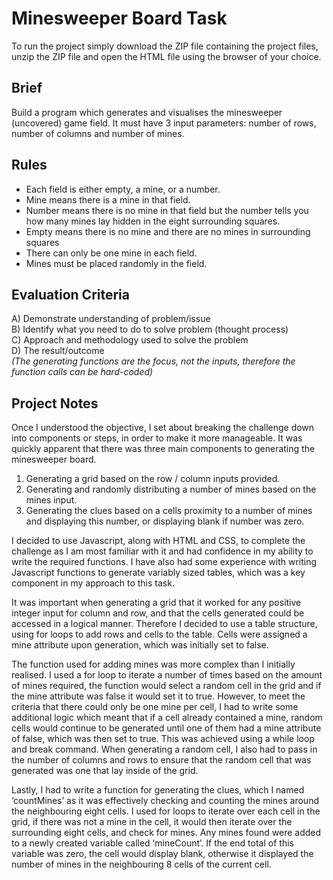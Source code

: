 # Minesweeper Board Task
To run the project simply download the ZIP file containing the project files, unzip the ZIP file and open the HTML file using the browser of your choice.

## Brief
Build a program which generates and visualises the minesweeper (uncovered) game field. It must have 3 input parameters: number of rows, number of columns and number of mines. 

## Rules
* Each field is either empty, a mine, or a number.
* Mine means there is a mine in that field.
* Number means there is no mine in that field but the number tells you how many mines lay hidden in the eight surrounding squares.
* Empty means there is no mine and there are no mines in surrounding squares
* There can only be one mine in each field.
* Mines must be placed randomly in the field.

## Evaluation Criteria
A) Demonstrate understanding of problem/issue  
B) Identify what you need to do to solve problem (thought process)  
C) Approach and methodology used to solve the problem  
D) The result/outcome  
*(The generating functions are the focus, not the inputs, therefore the function calls can be hard-coded)*

## Project Notes
Once I understood the objective, I set about breaking the challenge down into components or steps, in order to make it more manageable. It was quickly apparent that there was three main components to generating the minesweeper board. 

1) Generating a grid based on the row / column inputs provided.  
2) Generating and randomly distributing a number of mines based on the mines input.  
3) Generating the clues based on a cells proximity to a number of mines and displaying this number, or displaying blank if number was zero.

I decided to use Javascript, along with HTML and CSS, to complete the challenge as I am most familiar with it and had confidence in my ability to write the required functions. I have also had some experience with writing Javascript functions to generate variably sized tables, which was a key component in my approach to this task.

It was important when generating a grid that it worked for any positive integer input for column and row, and that the cells generated could be accessed in a logical manner. Therefore I decided to use a table structure, using for loops to add rows and cells to the table. Cells were assigned a mine attribute upon generation, which was initially set to false. 

The function used for adding mines was more complex than I initially realised. I used a for loop to iterate a number of times based on the amount of mines required, the function would select a random cell in the grid and if the mine attribute was false it would set it to true. However, to meet the criteria that there could only be one mine per cell, I had to write some additional logic which meant that if a cell already contained a mine, random cells would continue to be generated until one of them had a mine attribute of false, which was then set to true. This was achieved using a while loop and break command. When generating a random cell, I also had to pass in the number of columns and rows to ensure that the random cell that was generated was one that lay inside of the grid.

Lastly, I had to write a function for generating the clues, which I named ‘countMines’ as it was effectively checking and counting the mines around the neighbouring eight cells. I used for loops to iterate over each cell in the grid, if there was not a mine in the cell, it would then iterate over the surrounding eight cells, and check for mines. Any mines found were added to a newly created variable called ‘mineCount’. If the end total of this variable was zero, the cell would display blank, otherwise it displayed the number of mines in the neighbouring 8 cells of the current cell.
